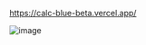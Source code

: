 https://calc-blue-beta.vercel.app/

![image](https://github.com/user-attachments/assets/afa0113e-0dc6-443f-ada5-d3696a5d84e7)

